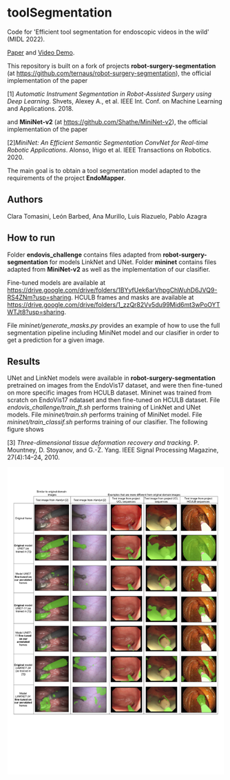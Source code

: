 # toolSegmentation
Code for 'Efficient tool segmentation for endoscopic videos in the wild' (MIDL 2022).

[Paper](https://openreview.net/pdf?id=DPkb7gxt6gZ) and [Video Demo](https://drive.google.com/file/d/1anOHK4h19EesMFc_drYFnbcYtOBeTuJb/view?usp=sharing).


This repository is built on a fork of projects **robot-surgery-segmentation** (at https://github.com/ternaus/robot-surgery-segmentation), the official implementation of the paper 

[1] *Automatic Instrument Segmentation in Robot-Assisted Surgery using Deep Learning*. Shvets, Alexey A., et al. IEEE Int. Conf. on Machine Learning and Applications. 2018.

and **MiniNet-v2** (at https://github.com/Shathe/MiniNet-v2), the official implementation of the paper

[2]*MiniNet: An Efficient Semantic Segmentation ConvNet for Real-time Robotic Applications*. Alonso, Iñigo et al. IEEE Transactions on Robotics. 2020.

The main goal is to obtain a tool segmentation model adapted to the requirements of the project **EndoMapper**.

## Authors
Clara Tomasini, León Barbed, Ana Murillo, Luis Riazuelo, Pablo Azagra

## How to run
Folder **endovis_challenge** contains files adapted from **robot-surgery-segmentation** for models LinkNet and UNet. 
Folder **mininet** contains files adapted from **MiniNet-v2** as well as the implementation of our clasifier. 

Fine-tuned models are available at https://drive.google.com/drive/folders/1BYyfUek6arVhpgChWuhD6JVQ9-RS4ZNm?usp=sharing. 
HCULB frames and masks are available at https://drive.google.com/drive/folders/1_zzQr82Vv5du99Mid6mt3wPoOYTWTJt8?usp=sharing.

File *mininet/generate_masks.py* provides an example of how to use the full segmentation pipeline including MiniNet model and our clasifier in order to get a prediction for a given image.

## Results
UNet and LinkNet models were available in **robot-surgery-segmentation** pretrained on images from the EndoVis17 dataset, and were then fine-tuned on more specific images from HCULB dataset. Mininet was trained from scratch on EndoVis17 ndataset and then fine-tuned on HCULB dataset.
File *endovis_challenge/train_ft.sh* performs training of LinkNet and UNet models. File *mininet/train.sh* performs training of MiniNet model. File *mininet/train_classif.sh* performs training of our clasifier. 
The following figure shows 

[3] *Three-dimensional tissue deformation recovery and tracking*. P. Mountney, D. Stoyanov, and G.-Z. Yang. IEEE Signal Processing Magazine, 27(4):14–24, 2010.

![results2](/images/resultados2_2.png)
